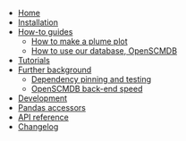 <!---
Navigation specification

See https://oprypin.github.io/mkdocs-literate-nav/
-->
- [Home](index.md)
- [Installation](installation.md)
- [How-to guides](how-to-guides/index.md)
    - [How to make a plume plot](how-to-guides/how-to-make-a-plume-plot.py)
    - [How to use our database, OpenSCMDB](how-to-guides/how-to-use-openscmdb.py)
- [Tutorials](tutorials/index.md)
- [Further background](further-background/index.md)
    - [Dependency pinning and testing](further-background/dependency-pinning-and-testing.md)
    - [OpenSCMDB back-end speed](further-background/openscmdb-backend-speed.md)
- [Development](development.md)
- [Pandas accessors](pandas-accessors.md)
- [API reference](api/pandas_openscm/)
- [Changelog](changelog.md)
